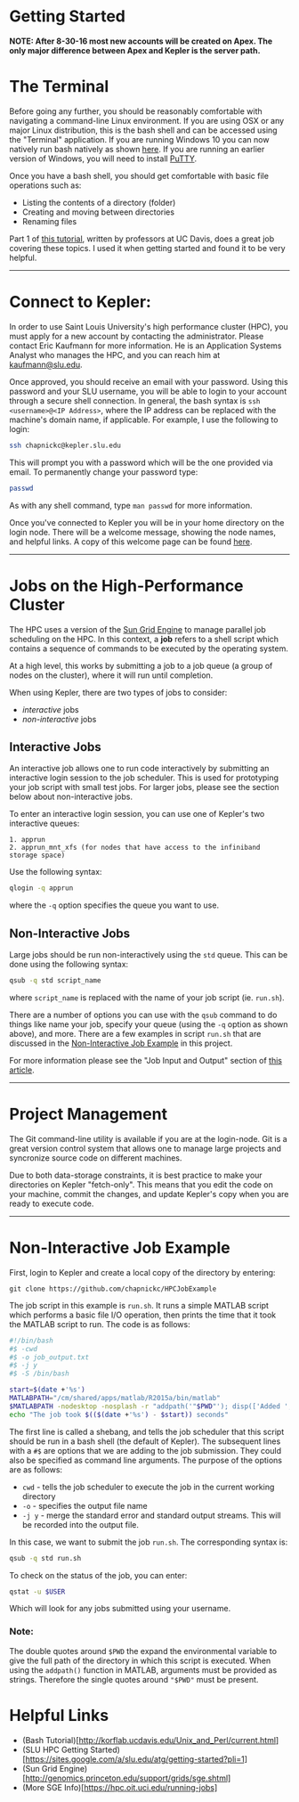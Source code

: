 # Getting Started

**NOTE: After 8-30-16 most new accounts will be created on Apex. 
The only major difference between Apex and Kepler is the server path.**


#  The Terminal

Before going any further, you should be reasonably comfortable with navigating a command-line 
Linux environment. If you are using OSX or any major Linux distribution, this is the bash shell 
and can be accessed using the "Terminal" application. If you are running Windows 10 you can 
now natively run bash natively as shown [here](http://www.howtogeek.com/265900/everything-you-can-do-with-windows-10s-new-bash-shell/). 
If you are running an earlier version of Windows, you will need to install [PuTTY](http://www.putty.org/). 

Once you have a bash shell, you should get comfortable with basic file operations such as:

- Listing the contents of a directory (folder)
- Creating and moving between directories
- Renaming files

Part 1 of [this tutorial](http://korflab.ucdavis.edu/Unix_and_Perl/current.html), written by professors at 
UC Davis, does a great job covering these topics. I used it when getting started and found it to be very helpful.

------------------------------------------------------------

# Connect to Kepler:

In order to use Saint Louis University's high performance cluster (HPC),
you must apply for a new account by contacting the administrator. 
Please contact Eric Kaufmann for more information. He is an 
Application Systems Analyst who manages the HPC, and you can reach 
him at [kaufmann@slu.edu](http://www.slu.edu/its/services-and-products/research-technology-group/rtg-team).

Once approved, you should receive an email with your password. Using this password 
and your SLU username, you will be able to login to your account through a secure shell
connection. In general, the bash syntax is `ssh <username>@<IP Address>`, where the 
IP address can be replaced with the machine's domain name, if applicable. 
For example, I use the following to login:

```bash
ssh chapnickc@kepler.slu.edu
```

This will prompt you with a password which will be the one provided via email. 
To permanently change your password type:

```bash
passwd
```

As with any shell command, type `man passwd` for more information.

Once you've connected to Kepler you will be in your home directory on the login node. 
There will be a welcome message, showing the node names, and helpful links.
A copy of this welcome page can be found [here](https://sites.google.com/a/slu.edu/atg/getting-started).


------------------------------------------------------------

# Jobs on the High-Performance Cluster

The HPC uses a version of the [Sun Grid Engine](https://en.wikipedia.org/wiki/Oracle_Grid_Engine) to 
manage parallel job scheduling on the HPC. In this context, a **job** refers to a shell script 
which contains a sequence of commands to be executed by the operating system.

At a high level, this works by submitting a job to a job queue (a group of nodes on the cluster), 
where it will run until completion.

When using Kepler, there are two types of jobs to consider:

- *interactive* jobs 
- *non-interactive* jobs


## Interactive Jobs

An interactive job allows one to run code interactively by submitting an interactive login session 
to the job scheduler. This is used for prototyping your job script with small test jobs. For larger 
jobs, please see the section below about non-interactive jobs.

To enter an interactive login session, you can use one of Kepler's two interactive queues:

    1. apprun
    2. apprun_mnt_xfs (for nodes that have access to the infiniband storage space)

Use the following syntax:

```bash
qlogin -q apprun
```

where the `-q` option specifies the queue you want to use.


## Non-Interactive Jobs

Large jobs should be run non-interactively using the `std` queue. This can be done using the following syntax:

```bash
qsub -q std script_name 
```

where `script_name` is replaced with the name of your job script (ie. `run.sh`).

There are a number of options you can use with the `qsub` command to do things like name your job, 
specify your queue (using the `-q` option as shown above), and more. There are a few examples in script `run.sh` that 
are discussed in the [Non-Interactive Job Example](#non-interactive-job-example) in this project. 

For more information please see the "Job Input and Output" section of [this article](http://genomics.princeton.edu/support/grids/sge.shtml).

------------------------------------------------------------

# Project Management

The Git command-line utility is available if you are at the login-node. Git is a great 
version control system that allows one to manage large projects and syncronize source 
code on different machines.

Due to both data-storage constraints, it is best practice to make your 
directories on Kepler "fetch-only". This means that you edit the code on your machine, 
commit the changes, and update Kepler's copy when you are ready to execute code.

------------------------------------------------------------

# Non-Interactive Job Example

First, login to Kepler and create a local copy of the directory by entering:

```
git clone https://github.com/chapnickc/HPCJobExample
```

The job script in this example is `run.sh`. It runs a simple MATLAB script which performs 
a basic file I/O operation, then prints the time that it took the MATLAB script to run. The
code is as follows:

```bash
#!/bin/bash
#$ -cwd
#$ -o job_output.txt
#$ -j y
#$ -S /bin/bash

start=$(date +'%s')
MATLABPATH="/cm/shared/apps/matlab/R2015a/bin/matlab"
$MATLABPATH -nodesktop -nosplash -r "addpath('"$PWD"'); disp(['Added ', '"$PWD"', ' to path']); run myscript.m; exit";
echo "The job took $(($(date +'%s') - $start)) seconds"
```

The first line is called a shebang, and tells the job scheduler that this script should be 
run in a bash shell (the default of Kepler). The subsequent lines with a `#$` are options that we are adding to the 
job submission. They could also be specified as command line arguments. 
The purpose of the options are as follows:

- `cwd` - tells the job scheduler to execute the job in the current working directory
- `-o` - specifies the output file name
- `-j y` - merge the standard error and standard output streams. This will be recorded into the output file.


In this case, we want to submit the job `run.sh`. The corresponding syntax is:

```bash
qsub -q std run.sh
```

To check on the status of the job, you can enter:

```bash
qstat -u $USER
```

Which will look for any jobs submitted using your username.

### Note: 
The double quotes around `$PWD` the expand the environmental variable to give
the full path of the directory in which this script is executed. When using the `addpath()` 
function in MATLAB, arguments must be provided as strings. Therefore the single quotes around `"$PWD"` must 
be present.



# Helpful Links

- (Bash Tutorial)[http://korflab.ucdavis.edu/Unix_and_Perl/current.html]
- (SLU HPC Getting Started)[https://sites.google.com/a/slu.edu/atg/getting-started?pli=1]
- (Sun Grid Engine)[http://genomics.princeton.edu/support/grids/sge.shtml]
- (More SGE Info)[https://hpc.oit.uci.edu/running-jobs]


